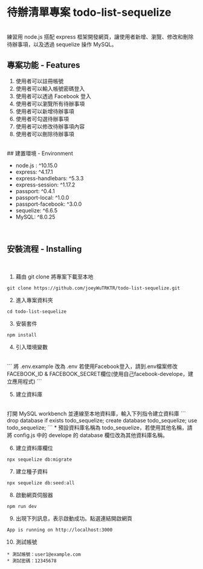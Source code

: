 # 待辦清單專案 todo-list-sequelize
<br>
練習用 node.js 搭配 express 框架開發網頁，讓使用者新增、瀏覽、修改和刪除待辦事項，以及透過 sequelize 操作 MySQL。

<br>

## 專案功能 - Features
1.  使用者可以註冊帳號
2.  使用者可以輸入帳號密碼登入
3.  使用者可以透過 Facebook 登入
4.  使用者可以瀏覽所有待辦事項
5.  使用者可以新增待辦事項
6.  使用者可勾選待辦事項
7.  使用者可以修改待辦事項內容
8.  使用者可以刪除待辦事項

<br>
## 建置環境 - Environment
<br>

* node.js : ^10.15.0
* express: ^4.17.1
* express-handlebars: ^5.3.3
* express-session: ^1.17.2
* passport: ^0.4.1
* passport-local: ^1.0.0
* passport-facebook: ^3.0.0
* sequelize: ^6.6.5
* MySQL: ^8.0.25


<br>

## 安裝流程 - Installing

<br>

1. 藉由 git clone 將專案下載至本地
```
git clone https://github.com/joeyWuTRKTR/todo-list-sequelize.git
```
2. 進入專案資料夾
```
cd todo-list-sequelize
```
3. 安裝套件
```
npm install
```
4. 引入環境變數

<br>
```
將 .env.example 改為 .env
若使用Facebook登入，請到.env檔案修改FACEBOOK_ID & FACEBOOK_SECRET欄位(使用自己facebook-develope，建立應用程式)
```
<br>

5. 建立資料庫

<br>
打開 MySQL workbench 並連線至本地資料庫，輸入下列指令建立資料庫 
```
drop database if exists todo_sequelize;
create database todo_sequelize;
use todo_sequelize;
```
* 預設資料庫名稱為 todo_sequelize，若使用其他名稱，請將 config.js 中的 develope 的 database 欄位改為其他資料庫名稱。

<br>

6. 建立資料庫欄位
```
npx sequelize db:migrate
```
7. 建立種子資料
```
npx sequelize db:seed:all
```

8. 啟動網頁伺服器
```
npm run dev
```
9. 出現下列訊息，表示啟動成功。點選連結開啟網頁
```
App is running on http://localhost:3000
```
10. 測試帳號
```
* 測試帳號：user1@example.com 
* 測試密碼：12345678
```

